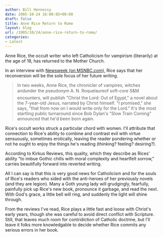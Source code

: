 ```yaml
---
author: Bill Hennessy
date: 2005-10-24 16:00:05+00:00
draft: false
title: Anne Rice Return to Rome
layout: blog
url: /2005/10/24/anne-rice-return-to-rome/
categories:
- Latest
---
```


Anne Rice, the occult writer who left Catholicism for vampirism (literarily) at the age of 18, has returned to the Mother Church.

In an interview with [Newsweek (on  MSNBC.com),](https://www.msnbc.msn.com/id/9785289/site/newsweek) Rice says that her reconversion will be the sole focus of her future writing.



> In two weeks, Anne Rice, the chronicler of vampires, witches andunder the pseudonym A. N. Roquelaureof soft-core S&M encounters, will publish "Christ the Lord: Out of Egypt," a novel about the 7-year-old Jesus, narrated by Christ himself. "I promised," she says, "that from now on I would write only for the Lord." It's the most startling public turnaround since Bob Dylan's "Slow Train Coming" announced that he'd been born again.



Rice's occult works struck a particular chord with women.  I'll attribute that connection to Rice's ability to combine and contrast evil with virtue sensuously, sometimes erotically, leaving the reader pondering whether or not he ought to enjoy the things he's reading (thinking? feeling? desiring?).

According to Kirkus Reviews, this quality, which they describe as Rices' ability "to imbue Gothic chills with moral complexity and heartfelt sorrow," carries beautifully forward into reverted writing.

All I can say is that this is very good news for Catholicism and for the souls of Rice's readers who sided with the anti-heroes of her previously novels (and they are legion).  Many a Goth young lady will grudgingly, fearfully, painfully pick up Rice's new book, pronounce it garbage, and read the next.  With God's grace, a little bell will ring, and suddenly the light will shine through.

From the reviews I've read, Rice plays a little fast and loose with Christ's early years, though she was careful to avoid direct conflict with Scripture.  Still, that leaves much room for contridiction of Catholic doctrine, but I'll leave it folks more knowledgable to decide whether Rice commits any serious errors in her book.




